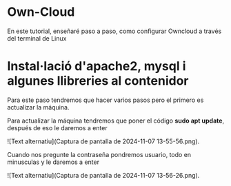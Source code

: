 # Own-Cloud
En este tutorial, enseñaré paso a paso, como configurar Owncloud a través del terminal de Linux
# Instal·lació d'apache2, mysql i algunes llibreries al contenidor
Para este paso tendremos que hacer varios pasos pero el primero es actualizar la máquina.

Para actualizar la máquina tendremos que poner el código **sudo apt update**, después de eso le daremos a enter

![Text alternatiu](Captura de pantalla de 2024-11-07 13-55-56.png).

Cuando nos pregunte la contraseña pondremos usuario, todo en minusculas y le daremos a enter

![Text alternatiu](Captura de pantalla de 2024-11-07 13-56-26.png).
